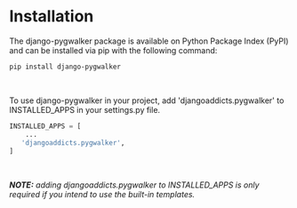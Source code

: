 # Installation

The django-pygwalker package is available on Python Package Index (PyPI) and can be installed via pip with the following command:

```console
pip install django-pygwalker
```

<br/>

To use django-pygwalker in your project, add 'djangoaddicts.pygwalker' to INSTALLED_APPS in your settings.py file.

```python
INSTALLED_APPS = [
    ...
   'djangoaddicts.pygwalker',
]
```

<br/>

***NOTE:*** *adding djangoaddicts.pygwalker to INSTALLED_APPS is only required if you intend to use the built-in templates.* 
